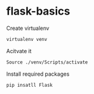 # flask-basics
Create virtualenv
```bash
virtualenv venv
```

Acitvate it
```bash
Source ./venv/Scripts/activate
```

Install required packages
```bash
pip insatll Flask
```



